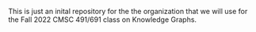 This is just an inital repository for the the organization that we will use for the Fall 2022 CMSC 491/691 class on Knowledge Graphs.
